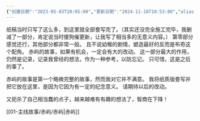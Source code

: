 ```yaml
---
{"创建日期":"2023-05-03T20:05:00","更新日期":"2024-11-16T10:53:00","aliases":null,"tags":["赤屿"],"dg-publish":true,"permalink":"/01-主线故事/赤屿/序前之序/","dgPassFrontmatter":true,"noteIcon":"\\！Read Me！\\others\\data\\svg","created":"2024-11-20T15:00:11.614+08:00","updated":"2024-11-23T17:54:19.668+08:00"}
---
```


纸稿当时只写了这么多，到这里就全部誊写完了。（其实还没完全施工完毕，我删减了一部分，肯定说当时傻狗催更新，让我写了相当多的无意义内容。）
第零部分感觉还行，其他部分都非常一般。
且不说幼稚的剧情，塑造最好的反而是布奇这个配角。
赤屿的故事，如果有机会，一定会有大的改动。
这一部分最大的作用，仍然是记录，记录我曾经的想法，作为一种参考，以防忘记。
只可惜，这是之后的事了。

赤屿的故事是第一个略微完整的故事，然而我对它并不满意。
我将纸质版誊写并把它放在这里，是因为它因为有一定的纪念意义。
请期待以后的改动。

又扼杀了自己相当蠢的点子，越来越难有有趣的想法了，智商在下降！

[[01-主线故事/赤屿/赤屿\|赤屿]]